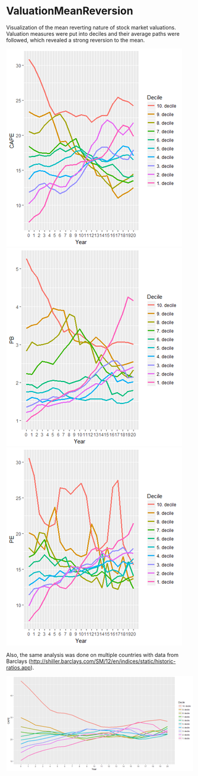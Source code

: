 # ValuationMeanReversion
Visualization of the mean reverting nature of stock market valuations.
Valuation measures were put into deciles and their average paths were followed, which revealed a strong reversion to the mean.

![CAPE](https://github.com/KaroRonty/ValuationMeanReversion/blob/master/CAPE.png)
![P/B](https://github.com/KaroRonty/ValuationMeanReversion/blob/master/PB.png)
![P/E](https://github.com/KaroRonty/ValuationMeanReversion/blob/master/PE.png)

Also, the same analysis was done on multiple countries with data from Barclays (http://shiller.barclays.com/SM/12/en/indices/static/historic-ratios.app).

![Countries](https://github.com/KaroRonty/ValuationMeanReversion/blob/master/CountriesMeanReversion.png)
